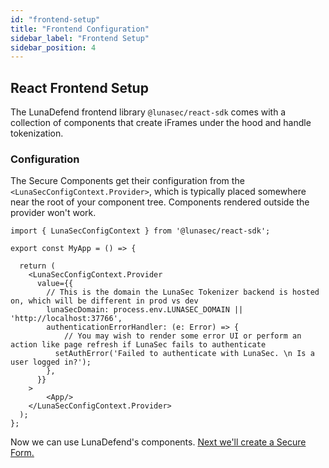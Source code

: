 ```yaml
---
id: "frontend-setup"
title: "Frontend Configuration"
sidebar_label: "Frontend Setup"
sidebar_position: 4
---
```

<!--
  ~ Copyright by LunaSec (owned by Refinery Labs, Inc)
  ~
  ~ Licensed under the Creative Commons Attribution-ShareAlike 4.0 International
  ~ (the "License"); you may not use this file except in compliance with the
  ~ License. You may obtain a copy of the License at
  ~
  ~ https://creativecommons.org/licenses/by-sa/4.0/legalcode
  ~
  ~ See the License for the specific language governing permissions and
  ~ limitations under the License.
  ~
-->
## React Frontend Setup

The LunaDefend frontend library `@lunasec/react-sdk` comes with a collection of components that create iFrames under the hood and handle tokenization.

### Configuration
The Secure Components get their configuration from the `<LunaSecConfigContext.Provider>`, which is typically placed somewhere near the root 
of your component tree.  Components rendered outside the provider won't work.

```tsx
import { LunaSecConfigContext } from '@lunasec/react-sdk';

export const MyApp = () => {

  return (
    <LunaSecConfigContext.Provider
      value={{
        // This is the domain the LunaSec Tokenizer backend is hosted on, which will be different in prod vs dev
        lunaSecDomain: process.env.LUNASEC_DOMAIN || 'http://localhost:37766',
        authenticationErrorHandler: (e: Error) => {
            // You may wish to render some error UI or perform an action like page refresh if LunaSec fails to authenticate
          setAuthError('Failed to authenticate with LunaSec. \n Is a user logged in?');
        },
      }}
    >
        <App/>
    </LunaSecConfigContext.Provider>
  );
};
```

Now we can use LunaDefend's components.  [Next we'll create a Secure Form.](./securing-text.md)

